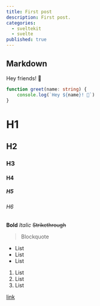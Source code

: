 ```yaml
---
title: First post
description: First post.
categories:
  - sveltekit
  - svelte
published: true
---
```


## Markdown

Hey friends! 👋

```ts
function greet(name: string) {
	console.log(`Hey ${name}! 👋`)
}
```

# H1
## H2
### H3
#### H4
##### H5
###### H6

**Bold**
*Italic*
~~Strikethrough~~

> Blockquote

- List
- List
- List

1. List
2. List
3. List

[link](https://google.com)
